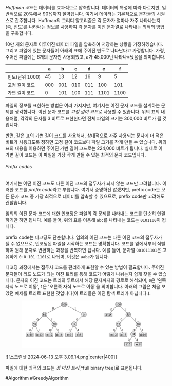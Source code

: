 *Huffman 코드*는 데이터를 효과적으로 압축합니다. 데이터의 특성에 따라 다르지만, 일반적으로 20%에서 90%까지 절약됩니다. 여기서 데이터는 기본적으로 문자들의 시퀀스로 간주합니다. Huffman의 그리디 알고리즘은 각 문자가 얼마나 자주 나타나는지(즉, 빈도)를 나타내는 정보를 사용하여 각 문자를 이진 문자열로 나타내는 최적의 방법을 구축합니다.

10만 개의 문자로 이루어진 데이터 파일을 압축하여 저장하는 상황을 가정하겠습니다. 그리고 파일에 있는 문자들이 아래의 표에 주어진 빈도로 나타난다고 가정합니다. 가령, 주어진 파일에는 6개의 문자만 사용되었고, a가 45,000번 나타나=났음을 의미합니다.

|             | a   | b   | c   | d   | e    | f    |
| ----------- | --- | --- | --- | --- | ---- | ---- |
| 빈도(단위 1000) | 45  | 13  | 12  | 16  | 9    | 5    |
| 고정 길이 코드    | 000 | 001 | 010 | 011 | 100  | 101  |
| 가변 길이 코드    | 0   | 101 | 100 | 111 | 1101 | 1100 |
파일의 정보를 표현하는 방법은 여러 가지지만, 여기서는 이진 문자 코드를 설계하는 문제를 생각합니다. 이진 문자 코드를 *고정 길이 코드*로 사용할 수 있습니다. 위의 표의 내용처럼, 각각의 문자를 3 비트로 표현한다면 전체 파일의 크기는 300,000 비트가 될 것입니다.

반면, 같은 표의 가변 길이 코드를 사용해서, 상대적으로 자주 사용되는 문자에 더 적은 비트가 사용되도록 정하면 고정 길이 코드보다 파일 크기를 작게 만들 수 있습니다. 위의 표의 내용을 이용하면 주어진 가변 길이 코드로는 224,000 비트가 됩니다. 실제로 이 가변 길이 코드는 이 파일을 가장 작게 만들 수 있는 최적의 문자 코드입니다.
###### Prefix codes
여기서는 어떤 이진 코드도 다른 이진 코드의 접두사가 되지 않는 코드만 고려합니다. 이러한 코드를 *prefix code*라고 부릅니다. 여기서 증명하진 않겠지만, prefix code는 모든 문자 코드 중 가장 최적으로 데이터를 압축할 수 있으므로, prefix code만 고려해도 괜찮습니다.

임의의 이진 문자 코드에 대한 인코딩은 파일의 각 문제를 나타내는 코드를 단순히 연결하기만 하면 됩니다. 예를 들어, 위의 표를 이용해 `abc`를 나타내는 코드는 `0101100`이 됩니다.

prefix code는 디코딩도 단순합니다. 임의의 이진 코드는 다른 이진 코드의 접두사가 될 수 없으므로, 인코딩된 파일을 시작하는 코드는 명확합니다. 코드를 앞에서부터 식별하여 원래 문자로 변환하는 과정을 반복하면 됩니다. 예를 들어, 문자열 `001011101`은 고유하게 `0⋅0⋅101⋅1101`로 나뉘며, 이것은 `aabe`가 됩니다.

디코딩 과정에서는 접두사 코드를 편리하게 표현할 수 있는 방법이 필요합니다. 주어진 문자들이 리프 노드가 되는 이진 트리를 통해 코드가 어떻게 나뉘는지 쉽게 찾을 수 있습니다. 문자의 이진 코드는 트리의 루트에서 해당 문자까지의 경로로 해석되며, `0`은 '왼쪽 자식 노드로 이동', `1`은 '오른쪽 자식 노드로 이동'을 의미합니다. 아래의 그림은 처음 보았던 예제를 트리로 표현한 것입니다(이 트리들은 이진 탐색 트리가 아닙니다.).

<p align="center">
	<img width="400" src="../../../images/스크린샷 2024-06-13 오후 3.09.14.png">
</p>
![[스크린샷 2024-06-13 오후 3.09.14.png|center|400]]

파일에 대한 최적의 코드는 *정 이진 트리*[^full binary tree]로 표현됩니다. 

#Algorithm #GreedyAlgorithm 